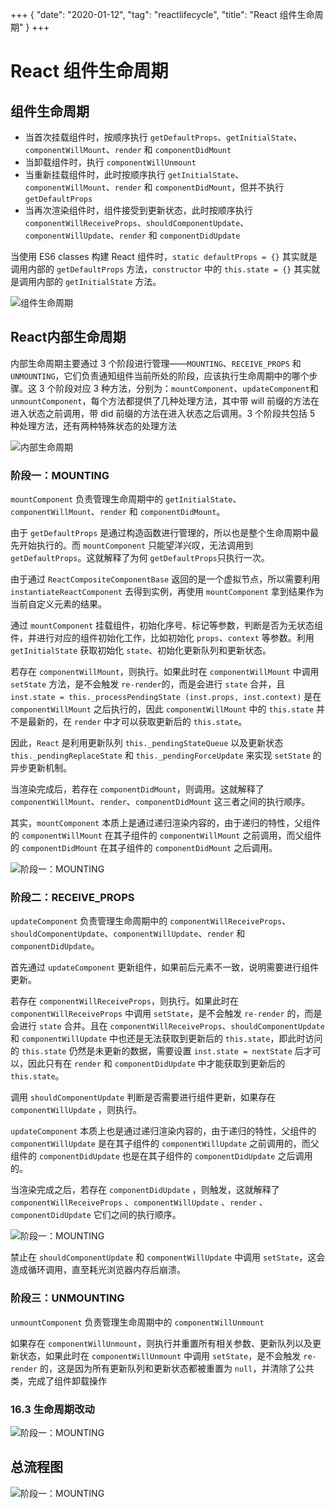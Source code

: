 +++
{
    "date": "2020-01-12",
    "tag": "reactlifecycle",
    "title": "React 组件生命周期"
}
+++
# React 组件生命周期

## 组件生命周期

- 当首次挂载组件时，按顺序执行 `getDefaultProps`、`getInitialState`、`componentWillMount`、`render` 和 `componentDidMount`
- 当卸载组件时，执行 `componentWillUnmount`
- 当重新挂载组件时，此时按顺序执行 `getInitialState`、`componentWillMount`、`render` 和 `componentDidMount`，但并不执行 `getDefaultProps`
- 当再次渲染组件时，组件接受到更新状态，此时按顺序执行 `componentWillReceiveProps`、`shouldComponentUpdate`、`componentWillUpdate`、`render` 和 `componentDidUpdate`

当使用 ES6 classes 构建 React 组件时，`static defaultProps = {}` 其实就是调用内部的 `getDefaultProps` 方法，`constructor` 中的 `this.state = {}` 其实就是调用内部的 `getInitialState` 方法。

![组件生命周期](/images/react-life-cycle_1.png)

## React内部生命周期

内部生命周期主要通过 3 个阶段进行管理——`MOUNTING`、`RECEIVE_PROPS` 和 `UNMOUNTING`，它们负责通知组件当前所处的阶段，应该执行生命周期中的哪个步骤。这 3 个阶段对应 3 种方法，分别为：`mountComponent`、`updateComponent`和 `unmountComponent`，每个方法都提供了几种处理方法，其中带 will 前缀的方法在进入状态之前调用，带 did 前缀的方法在进入状态之后调用。3 个阶段共包括 5 种处理方法，还有两种特殊状态的处理方法

![内部生命周期](/images/react-life-cycle_2.png)

### 阶段一：MOUNTING

`mountComponent` 负责管理生命周期中的 `getInitialState`、`componentWillMount`、`render` 和 `componentDidMount`。

由于 `getDefaultProps` 是通过构造函数进行管理的，所以也是整个生命周期中最先开始执行的。而 `mountComponent` 只能望洋兴叹，无法调用到 `getDefaultProps`。这就解释了为何 `getDefaultProps`只执行一次。

由于通过 `ReactCompositeComponentBase` 返回的是一个虚拟节点，所以需要利用 `instantiateReactComponent` 去得到实例，再使用 `mountComponent` 拿到结果作为当前自定义元素的结果。

通过 `mountComponent` 挂载组件，初始化序号、标记等参数，判断是否为无状态组件，并进行对应的组件初始化工作，比如初始化 `props`、`context` 等参数。利用 `getInitialState` 获取初始化 `state`、初始化更新队列和更新状态。

若存在 `componentWillMount`，则执行。如果此时在 `componentWillMount` 中调用 `setState` 方法，是不会触发 `re-render`的，而是会进行 `state` 合并，且 `inst.state = this._processPendingState (inst.props, inst.context)` 是在 `componentWillMount` 之后执行的，因此 `componentWillMount` 中的 `this.state` 并不是最新的，在 `render` 中才可以获取更新后的 `this.state`。

因此，`React` 是利用更新队列 `this._pendingStateQueue` 以及更新状态 `this._pendingReplaceState` 和 `this._pendingForceUpdate` 来实现 `setState` 的异步更新机制。

当渲染完成后，若存在 `componentDidMount`，则调用。这就解释了 `componentWillMount`、`render`、`componentDidMount` 这三者之间的执行顺序。

其实，`mountComponent` 本质上是通过递归渲染内容的，由于递归的特性，父组件的 `componentWillMount` 在其子组件的 `componentWillMount` 之前调用，而父组件的 `componentDidMount` 在其子组件的 `componentDidMount` 之后调用。

![阶段一：MOUNTING](/images/react-life-cycle_3.png)

### 阶段二：RECEIVE_PROPS

`updateComponent` 负责管理生命周期中的 `componentWillReceiveProps`、`shouldComponentUpdate`、`componentWillUpdate`、`render` 和 `componentDidUpdate`。

首先通过 `updateComponent` 更新组件，如果前后元素不一致，说明需要进行组件更新。

若存在 `componentWillReceiveProps`，则执行。如果此时在 `componentWillReceiveProps` 中调用 `setState`，是不会触发 `re-render` 的，而是会进行 `state` 合并。且在 `componentWillReceiveProps`、`shouldComponentUpdate` 和 `componentWillUpdate` 中也还是无法获取到更新后的 `this.state`，即此时访问的 `this.state` 仍然是未更新的数据，需要设置 `inst.state = nextState` 后才可以，因此只有在 `render` 和 `componentDidUpdate` 中才能获取到更新后的 `this.state`。

调用 `shouldComponentUpdate` 判断是否需要进行组件更新，如果存在 `componentWillUpdate` ，则执行。

`updateComponent` 本质上也是通过递归渲染内容的，由于递归的特性，父组件的 `componentWillUpdate` 是在其子组件的 `componentWillUpdate` 之前调用的，而父组件的 `componentDidUpdate` 也是在其子组件的 `componentDidUpdate` 之后调用的。

当渲染完成之后，若存在 `componentDidUpdate` ，则触发，这就解释了 `componentWillReceiveProps` 、`componentWillUpdate` 、`render` 、`componentDidUpdate` 它们之间的执行顺序。

![阶段一：MOUNTING](/images/react-life-cycle_4.png)

禁止在 `shouldComponentUpdate` 和 `componentWillUpdate` 中调用 `setState`，这会造成循环调用，直至耗光浏览器内存后崩溃。

### 阶段三：UNMOUNTING

`unmountComponent` 负责管理生命周期中的 `componentWillUnmount`

如果存在 `componentWillUnmount`，则执行并重置所有相关参数、更新队列以及更新状态，如果此时在 `componentWillUnmount` 中调用 `setState`，是不会触发 `re-render` 的，这是因为所有更新队列和更新状态都被重置为 `null`，并清除了公共类，完成了组件卸载操作

### 16.3 生命周期改动

![阶段一：MOUNTING](/images/react-life-cycle_6.png)

## 总流程图

![阶段一：MOUNTING](/images/react-life-cycle_5.jpg)
